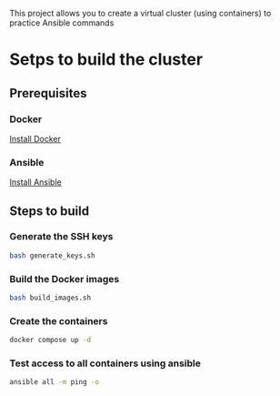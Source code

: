 This project allows you to create a virtual cluster (using containers) to
practice Ansible commands

# Setps to build the cluster
## Prerequisites
### Docker
[Install Docker](https://docs.docker.com/engine/install/)

### Ansible
[Install Ansible](https://docs.ansible.com/ansible/latest/installation_guide/intro_installation.html)

## Steps to build
### Generate the SSH keys
```bash
bash generate_keys.sh
```

### Build the Docker images
```bash
bash build_images.sh
```

### Create the containers
```bash
docker compose up -d
```

### Test access to all containers using ansible
```bash
ansible all -m ping -o
```
